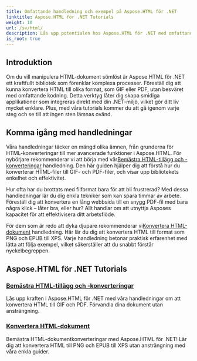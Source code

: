 ```yaml
---
title: Omfattande handledning och exempel på Aspose.HTML för .NET
linktitle: Aspose.HTML för .NET Tutorials
weight: 10
url: /sv/html/
description: Lås upp potentialen hos Aspose.HTML för .NET med omfattande handledningar om dokumentkonverteringar och tillägg skräddarsydda för både utvecklare och entusiaster.
is_root: true
---
```

## Introduktion

Om du vill manipulera HTML-dokument sömlöst är Aspose.HTML för .NET ett kraftfullt bibliotek som förenklar komplexa processer. Föreställ dig att kunna konvertera HTML till olika format, som GIF eller PDF, utan besväret med omfattande kodning. Detta verktyg låter dig skapa smidiga applikationer som integreras direkt med din .NET-miljö, vilket gör ditt liv mycket enklare. Plus, med våra tutorials kommer du att gå igenom varje steg och se till att ingen sten lämnas ovänd.

## Komma igång med handledningar

 Våra handledningar täcker en mängd olika ämnen, från grunderna för HTML-konverteringar till mer avancerade funktioner i Aspose.HTML. För nybörjare rekommenderar vi att börja med vår[Bemästra HTML-tillägg och -konverteringar](./mastering-html-extensions-and-conversions/) handledning. Den här guiden hjälper dig att förstå hur du konverterar HTML-filer till GIF- och PDF-filer, och visar upp bibliotekets enkelhet och effektivitet. 

Hur ofta har du brottats med filformat bara för att bli frustrerad? Med dessa handledningar lär du dig enkla tekniker som kan spara timmar av arbete. Föreställ dig att konvertera en lång webbsida till en snygg PDF-fil med bara några klick – låter bra, eller hur? Allt handlar om att utnyttja Asposes kapacitet för att effektivisera ditt arbetsflöde.

 För dem som är redo att dyka djupare rekommenderar vi[Konvertera HTML-dokument](./converting-html-documents/) handledning. Här lär du dig att konvertera HTML till format som PNG och EPUB till XPS. Varje handledning betonar praktisk erfarenhet med lätta att följa exempel, vilket säkerställer att du snabbt förstår nyckelbegreppen. 

## Aspose.HTML för .NET Tutorials
### [Bemästra HTML-tillägg och -konverteringar](./mastering-html-extensions-and-conversions/)
Lås upp kraften i Aspose.HTML för .NET med våra handledningar om att konvertera HTML till GIF och PDF. Förvandla dina dokument utan ansträngning.
### [Konvertera HTML-dokument](./converting-html-documents/)
Bemästra HTML-dokumentkonverteringar med Aspose.HTML för .NET! Lär dig att konvertera HTML till PNG och EPUB till XPS utan ansträngning med våra enkla guider.